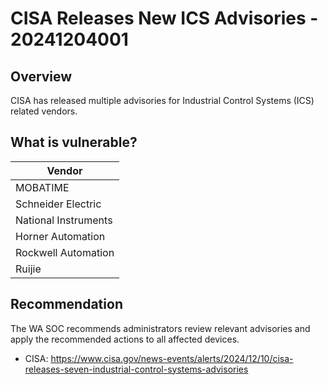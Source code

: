 # CISA Releases New ICS Advisories - 20241204001

## Overview

CISA has released multiple advisories for Industrial Control Systems (ICS) related vendors.

## What is vulnerable?

| Vendor               |
| -------------------- |
| MOBATIME             |
| Schneider Electric   |
| National Instruments |
| Horner Automation    |
| Rockwell Automation  |
| Ruijie               |

## Recommendation

The WA SOC recommends administrators review relevant advisories and apply the recommended actions to all affected devices.

- CISA: <https://www.cisa.gov/news-events/alerts/2024/12/10/cisa-releases-seven-industrial-control-systems-advisories>

